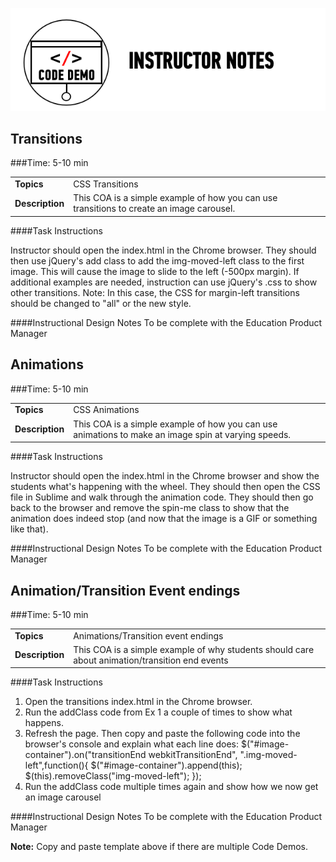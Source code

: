 ![Code Demo](../../assets/ICL_icons/instr_code_demo.png)

## Transitions

###Time: 5-10 min

| | |
| ------------- |:-------------|
| __Topics__ | CSS Transitions | 
| __Description__| This COA is a simple example of how you can use transitions to create an image carousel.|    
 


####Task Instructions

Instructor should open the index.html in the Chrome browser. 
They should then use jQuery's add class to add the img-moved-left class to the first image. 
This will cause the image to slide to the left (-500px margin).
If additional examples are needed, instruction can use jQuery's .css to show other transitions. 
Note: In this case, the CSS for margin-left transitions should be changed to "all" or the new style.

####Instructional Design Notes
To be complete with the Education Product Manager

## Animations

###Time: 5-10 min

| | |
| ------------- |:-------------|
| __Topics__ | CSS Animations | 
| __Description__| This COA is a simple example of how you can use animations to make an image spin at varying speeds. |    
 


####Task Instructions

Instructor should open the index.html in the Chrome browser and show the students what's happening with the wheel. 
They should then open the CSS file in Sublime and walk through the animation code. 
They should then go back to the browser and remove the spin-me class to show that the animation does indeed stop (and now that the image is a GIF or something like that).

####Instructional Design Notes
To be complete with the Education Product Manager

## Animation/Transition Event endings

###Time: 5-10 min

| | |
| ------------- |:-------------|
| __Topics__ | Animations/Transition event endings | 
| __Description__| This COA is a simple example of why students should care about animation/transition end events|    
 


####Task Instructions

1) Open the transitions index.html in the Chrome browser.
2) Run the addClass code from Ex 1 a couple of times to show what happens.
3) Refresh the page. Then copy and paste the following code into the browser's console and explain what each line does:
$("#image-container").on("transitionEnd webkitTransitionEnd", ".img-moved-left",function(){
	$("#image-container").append(this);
	$(this).removeClass("img-moved-left");
});
4) Run the addClass code multiple times again and show how we now get an image carousel

####Instructional Design Notes
To be complete with the Education Product Manager

__Note:__	Copy and paste template above if there are multiple Code Demos. 